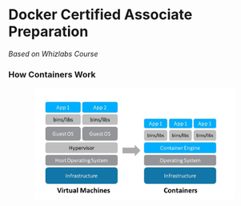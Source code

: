 # Docker Certified Associate Preparation

*Based on Whizlabs Course*

### How Containers Work

<p align="center"><img src="images/docker-container.jpeg" width="400px"></p>

#
